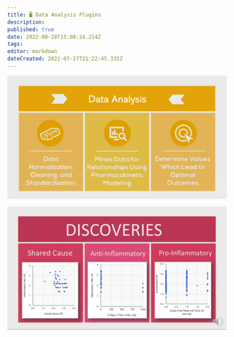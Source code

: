 ```yaml
---
title: 🖥 Data Analysis Plugins
description: 
published: true
date: 2022-08-28T15:08:24.214Z
tags: 
editor: markdown
dateCreated: 2022-07-27T21:22:45.335Z
---
```


![](/assets/data-analysis.PNG)

![](/assets/discovery-scatterplots.PNG)
